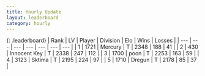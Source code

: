 ```yaml
---
title: Hourly Update
layout: leaderboard
category: hourly
---
```


{: .leaderboard}
| Rank | LV | Player | Division | Elo | Wins | Losses |
| --- | --- | --- | --- | --- | --- | --- |
| <span data-change="0">1</span> | 1721 | <span title="ID: 692745">Mercury</span> | T | <span data-change="0">2348</span> | <span data-change="0">188</span> | <span data-change="0">41</span> |
| <span data-change="0">2</span> | 430 | <span title="ID: 773025">Innocent Key</span> | T | <span data-change="0">2338</span> | <span data-change="0">247</span> | <span data-change="0">112</span> |
| <span data-change="0">3</span> | 1700 | <span title="ID: 540690">poon</span> | T | <span data-change="0">2253</span> | <span data-change="0">163</span> | <span data-change="0">59</span> |
| <span data-change="0">4</span> | 3123 | <span title="ID: 353063">Sktima</span> | T | <span data-change="-9">2195</span> | <span data-change="1">224</span> | <span data-change="1">97</span> |
| <span data-change="0">5</span> | 1710 | <span title="ID: 337810">Dregun</span> | T | <span data-change="0">2178</span> | <span data-change="0">85</span> | <span data-change="0">37</span> |